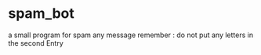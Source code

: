 # spam_bot
a small program for spam any message
remember : do not put any letters in the second Entry
